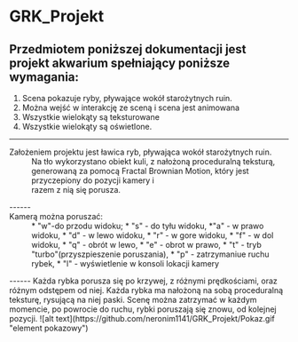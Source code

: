 # GRK_Projekt

## Przedmiotem poniższej dokumentacji jest projekt akwarium spełniający poniższe wymagania:

1.  Scena pokazuje ryby, pływające wokół starożytnych ruin.
2.  Można wejść w interakcję ze sceną i scena jest animowana
3.  Wszystkie wielokąty są teksturowane
4.  Wszystkie wielokąty są oświetlone.

---

<dl>
<dt>Założeniem projektu jest ławica ryb, pływająca wokół starożytnych ruin.  </dt>
<dd>Na tło wykorzystano obiekt kuli, z nałożoną proceduralną teksturą, generowaną za pomocą Fractal Brownian Motion, który jest przyczepiony do pozycji kamery i </dd><dd>razem z nią się porusza.</dd>
</dl>
<dl>
------
<dt>Kamerą można poruszać:<dt>
<dd>
* "w"-do przodu widoku;
* "s" - do tyłu widoku,
*"a" - w prawo widoku,
* "d" - w lewo widoku,
* "r" - w gore widoku,
* "f" - w dol widoku,
* "q" - obrót w lewo,
* "e" - obrot w prawo,
* "t" - tryb "turbo"(przyszpieszenie poruszania),
* "p" - zatrzymaniue ruchu rybek,
* "l" - wyświetlenie w konsoli lokacji kamery
<dd>
</dl>
------
Każda rybka porusza się po krzywej, z różnymi prędkościami, oraz różnym odstępem od niej.
Każda rybka ma nałożoną na sobą proceduralną teksturę, rysującą na niej paski.
Scenę można zatrzymać w każdym momencie, po powrocie do ruchu, rybki poruszają się znowu, od kolejnej pozycji.
![alt text](https://github.com/neronim1141/GRK_Projekt/Pokaz.gif "element pokazowy")
